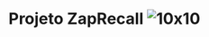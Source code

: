 # Projeto ZapRecall ![10x10](https://user-images.githubusercontent.com/101907764/225639549-9fc85c16-6114-43af-baab-94a387d6bf53.svg)

